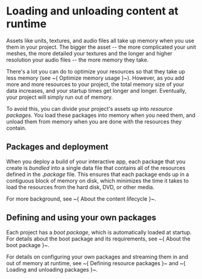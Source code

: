 # Loading and unloading content at runtime

Assets like units, textures, and audio files all take up memory when you use them in your project. The bigger the asset -- the more complicated your unit meshes, the more detailed your textures and the longer and higher resolution your audio files -- the more memory they take.

There's a lot you can do to optimize your resources so that they take up less memory (see ~{ Optimize memory usage }~). However, as you add more and more resources to your project, the total memory size of your data increases, and your startup times get longer and longer. Eventually, your project will simply run out of memory.

To avoid this, you can divide your project's assets up into *resource packages*. You load these packages into memory when you need them, and unload them from memory when you are done with the resources they contain.

## Packages and deployment

When you deploy a build of your interactive app, each package that you create is *bundled* into a single data file that contains all of the resources defined in the *.package* file. This ensures that each package ends up in a contiguous block of memory on disk, which minimizes the time it takes to load the resources from the hard disk, DVD, or other media.

For more background, see ~{ About the content lifecycle }~.

## Defining and using your own packages

Each project has a *boot package*, which is automatically loaded at startup. For details about the boot package and its requirements, see ~{ About the boot package }~.

For details on configuring your own packages and streaming them in and out of memory at runtime, see ~{ Defining resource packages }~ and ~{ Loading and unloading packages }~.
